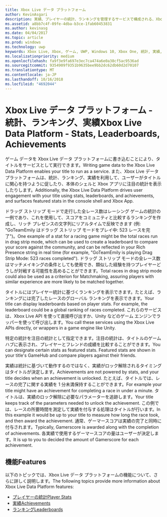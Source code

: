 ```yaml
---
title: Xbox Live データ プラットフォーム
author: KevinAsgari
description: 実績、プレイヤーの統計、ランキングを管理するサービスで構成される、Xbox Live データ プラットフォームの概要について説明します。
ms.assetid: a8bb7c4f-09fe-4dba-b3ce-1fab60453831
ms.author: kevinasg
ms.date: 04/04/2017
ms.topic: article
ms.prod: windows
ms.technology: uwp
keywords: Xbox Live, Xbox, ゲーム, UWP, Windows 10, Xbox One, 統計, 実績, ランキング, 設計, データ プラットフォーム
ms.localizationpriority: medium
ms.openlocfilehash: fa9f3e9fa697e3ec7ca474a6e0a38cf5ac9536ad
ms.sourcegitcommit: 9354909f9351b9635bee9bb2dc62db60d2d70107
ms.translationtype: MT
ms.contentlocale: ja-JP
ms.lasthandoff: 10/16/2018
ms.locfileid: "4692044"
---
```

# <a name="xbox-live-data-platform---stats-leaderboards-achievements"></a><span data-ttu-id="aa88d-104">Xbox Live データ プラットフォーム - 統計、ランキング、実績</span><span class="sxs-lookup"><span data-stu-id="aa88d-104">Xbox Live Data Platform - Stats, Leaderboards, Achievements</span></span>

<span data-ttu-id="aa88d-105">ゲーム データを Xbox Live データ プラットフォームに書き込むことにより、タイトルをサービスとして実行できます。</span><span class="sxs-lookup"><span data-stu-id="aa88d-105">Writing game data to the Xbox Live Data Platform enables your title to run as a service.</span></span> <span data-ttu-id="aa88d-106">また、Xbox Live データプラットフォームは、統計、ランキング、実績を利用して、ユーザーがタイトルに関心を持つように促したり、本体のシェルと Xbox アプリに注目の統計を表示したりします。</span><span class="sxs-lookup"><span data-stu-id="aa88d-106">Additionally, the Xbox Live Data Platform drives user engagement with your title using stats, leaderboards, and achievements, and surfaces featured stats in the console shell and Xbox App.</span></span>

<span data-ttu-id="aa88d-107">ドラッグ ストリップ モードで走行した全レース数はレーシング ゲームの統計の一例であり、これを使用して、スコアをコミュニティと比較するランキングを作成し、リッチ プレゼンスの文字列にリアルタイムで反映できます (例: "GoTeamEmily はドラッグ ストリップ モードをプレイ中: 523 レースを完了")。</span><span class="sxs-lookup"><span data-stu-id="aa88d-107">One example of a stat for a racing game might be the total races run in drag strip mode, which can be used to create a leaderboard to compare your score against the community, and can be reflected in your Rich Presence string in real time (for example, "GoTeamEmily is playing Drag Strip Mode: 523 races completed").</span></span> <span data-ttu-id="aa88d-108">ドラッグ ストリップ モードの全レース数はマッチメイキングの条件としても使用でき、類似した経験を持つプレイヤーどうしが対戦する可能性を高めることができます。</span><span class="sxs-lookup"><span data-stu-id="aa88d-108">Total races in drag strip mode could also be used as a criterion for Matchmaking, assuring players with similar experience are more likely to be matched together.</span></span>

<span data-ttu-id="aa88d-109">タイトルにはプレイヤー統計に基づくランキングを表示できます。たとえば、ランキングには完了したレースのグローバル ランキングを表示できます。</span><span class="sxs-lookup"><span data-stu-id="aa88d-109">Your title can display leaderboards based on player stats. For example, the leaderboard could be a global ranking of races completed.</span></span> <span data-ttu-id="aa88d-110">これらのサービスは、Xbox Live API を使って直接呼び出すか、Unity などのゲーム エンジンでラッパーを使って呼び出します。</span><span class="sxs-lookup"><span data-stu-id="aa88d-110">You call these services using the Xbox Live APIs directly, or wrappers in a game engine like Unity.</span></span>

<span data-ttu-id="aa88d-111">特定の統計を注目の統計として指定できます。注目の統計は、タイトルのゲーム ハブに表示され、プレイヤーとフレンドの成績を比較することができます。</span><span class="sxs-lookup"><span data-stu-id="aa88d-111">You can designate certain stats as featured stats. Featured stats are shown in your title's GameHub and compare players against their friends.</span></span>

<span data-ttu-id="aa88d-112">実績は統計に基づいて動作するのではなく、実績がロック解除されるタイミングはタイトルが決定します。</span><span class="sxs-lookup"><span data-stu-id="aa88d-112">Achievements are not powered by stats, and your title decides when an achievement is unlocked.</span></span> <span data-ttu-id="aa88d-113">たとえば、タイトルでは、レースの完了に関する実績を 1 分未満保持することができます。</span><span class="sxs-lookup"><span data-stu-id="aa88d-113">For example your title might have an achievement for completing a race in under a minute.</span></span> <span data-ttu-id="aa88d-114">タイトルは、実績のロック解除に必要なパラメーターを追跡します。</span><span class="sxs-lookup"><span data-stu-id="aa88d-114">Your title keeps track of the parameters needed to unlock the achievement.</span></span> <span data-ttu-id="aa88d-115">この例では、レースの所要時間を測定して実績を付与する処理はタイトルが行います。</span><span class="sxs-lookup"><span data-stu-id="aa88d-115">In this example it would be up to your title to measure how long the race took, and then award the achievement.</span></span> <span data-ttu-id="aa88d-116">通常、ゲーマースコアは実績の完了と同時に付与されます。</span><span class="sxs-lookup"><span data-stu-id="aa88d-116">Typically, Gamerscore is awarded along with the completion of achievements.</span></span> <span data-ttu-id="aa88d-117">各実績で使用するゲーマースコアの量はユーザーが決定します。</span><span class="sxs-lookup"><span data-stu-id="aa88d-117">It is up to you to decided the amount of Gamerscore for each achievement.</span></span>

## <a name="features"></a><span data-ttu-id="aa88d-118">機能</span><span class="sxs-lookup"><span data-stu-id="aa88d-118">Features</span></span> ##
<span data-ttu-id="aa88d-119">以下のトピックでは、Xbox Live データ プラットフォームの機能について、さらに詳しく説明します。</span><span class="sxs-lookup"><span data-stu-id="aa88d-119">The following topics provide more information about Xbox Live Data Platform features:</span></span>

* [<span data-ttu-id="aa88d-120">プレイヤーの統計</span><span class="sxs-lookup"><span data-stu-id="aa88d-120">Player Stats</span></span>](../leaderboards-and-stats-2017/player-stats.md)
* [<span data-ttu-id="aa88d-121">実績</span><span class="sxs-lookup"><span data-stu-id="aa88d-121">Achievements</span></span>](../achievements-2017/achievements.md)
* [<span data-ttu-id="aa88d-122">ランキング</span><span class="sxs-lookup"><span data-stu-id="aa88d-122">Leaderboards</span></span>](../leaderboards-and-stats-2017/leaderboards.md)
